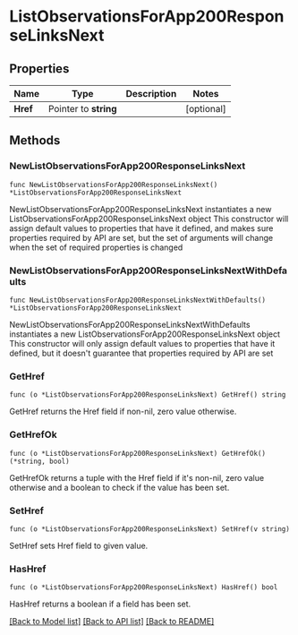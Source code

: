 # ListObservationsForApp200ResponseLinksNext

## Properties

Name | Type | Description | Notes
------------ | ------------- | ------------- | -------------
**Href** | Pointer to **string** |  | [optional] 

## Methods

### NewListObservationsForApp200ResponseLinksNext

`func NewListObservationsForApp200ResponseLinksNext() *ListObservationsForApp200ResponseLinksNext`

NewListObservationsForApp200ResponseLinksNext instantiates a new ListObservationsForApp200ResponseLinksNext object
This constructor will assign default values to properties that have it defined,
and makes sure properties required by API are set, but the set of arguments
will change when the set of required properties is changed

### NewListObservationsForApp200ResponseLinksNextWithDefaults

`func NewListObservationsForApp200ResponseLinksNextWithDefaults() *ListObservationsForApp200ResponseLinksNext`

NewListObservationsForApp200ResponseLinksNextWithDefaults instantiates a new ListObservationsForApp200ResponseLinksNext object
This constructor will only assign default values to properties that have it defined,
but it doesn't guarantee that properties required by API are set

### GetHref

`func (o *ListObservationsForApp200ResponseLinksNext) GetHref() string`

GetHref returns the Href field if non-nil, zero value otherwise.

### GetHrefOk

`func (o *ListObservationsForApp200ResponseLinksNext) GetHrefOk() (*string, bool)`

GetHrefOk returns a tuple with the Href field if it's non-nil, zero value otherwise
and a boolean to check if the value has been set.

### SetHref

`func (o *ListObservationsForApp200ResponseLinksNext) SetHref(v string)`

SetHref sets Href field to given value.

### HasHref

`func (o *ListObservationsForApp200ResponseLinksNext) HasHref() bool`

HasHref returns a boolean if a field has been set.


[[Back to Model list]](../README.md#documentation-for-models) [[Back to API list]](../README.md#documentation-for-api-endpoints) [[Back to README]](../README.md)


